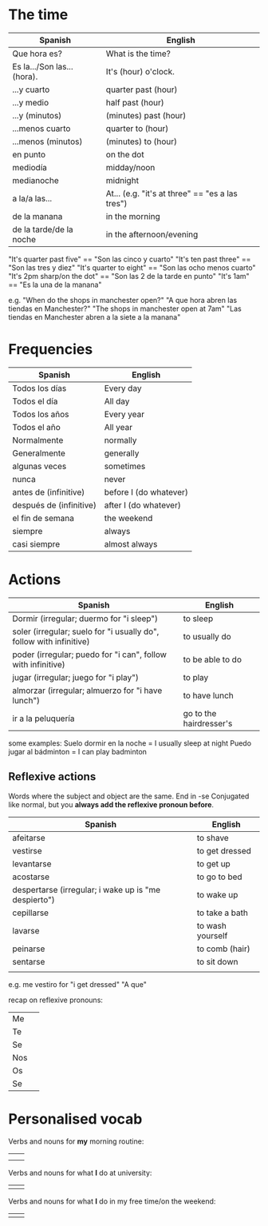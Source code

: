 # The time

| Spanish                     | English                                         |
| --------------------------- | ----------------------------------------------- |
| Que hora es?                | What is the time?                               |
| Es la.../Son las... (hora). | It's (hour) o'clock.                            |
| ...y cuarto                 | quarter past (hour)                             |
| ...y medio                  | half past (hour)                                |
| ...y (minutos)              | (minutes) past (hour)                           |
| ...menos cuarto             | quarter to (hour)                               |
| ...menos (minutos)          | (minutes) to (hour)                             |
| en punto                    | on the dot                                      |
| mediodía                    | midday/noon                                     |
| medianoche                  | midnight                                        |
| a la/a las...               | At... (e.g. "it's at three" == "es a las tres") |
| de la manana                | in the morning                                  |
| de la tarde/de la noche     | in the afternoon/evening                        |
"It's quarter past five" == "Son las cinco y cuarto"
"It's ten past three" == "Son las tres y diez"
"It's quarter to eight" == "Son las ocho menos cuarto"
"It's 2pm sharp/on the dot" == "Son las 2 de la tarde en punto"
"It's 1am" == "Es la una de la manana"


e.g.
"When do the shops in manchester open?"
"A que hora abren las tiendas en Manchester?"
"The shops in manchester open at 7am"
"Las tiendas en Manchester abren a la siete a la manana"


# Frequencies

| Spanish                 | English                |
| ----------------------- | ---------------------- |
| Todos los días          | Every day              |
| Todos el día            | All day                |
| Todos los años          | Every year             |
| Todos el año            | All year               |
| Normalmente             | normally               |
| Generalmente            | generally              |
| algunas veces           | sometimes              |
| nunca                   | never                  |
| antes de (infinitive)   | before I (do whatever) |
| después de (infinitive) | after I (do whatever)  |
| el fin de semana        | the weekend            |
| siempre                 | always                 |
| casi siempre            | almost always          |
# Actions

| Spanish                                                             | English                 |
| ------------------------------------------------------------------- | ----------------------- |
| Dormir (irregular; duermo for "i sleep")                            | to sleep                |
| soler (irregular; suelo for "i usually do", follow with infinitive) | to usually do           |
| poder (irregular; puedo for "i can", follow with infinitive)        | to be able to do        |
| jugar (irregular; juego for "i play")                               | to play                 |
| almorzar (irregular; almuerzo for "i have lunch")                   | to have lunch           |
| ir a la peluquería                                                  | go to the hairdresser's |

some examples:
Suelo dormir en la noche = I usually sleep at night
Puedo jugar al bádminton = I can play badminton

## Reflexive actions
Words where the subject and object are the same.
End in -se
Conjugated like normal, but you **always add the reflexive pronoun before**.

| Spanish                                              | English          |
| ---------------------------------------------------- | ---------------- |
| afeitarse                                            | to shave         |
| vestirse                                             | to get dressed   |
| levantarse                                           | to get up        |
| acostarse                                            | to go to bed     |
| despertarse (irregular; i wake up is "me despierto") | to wake up       |
| cepillarse                                           | to take a bath   |
| lavarse                                              | to wash yourself |
| peinarse                                             | to comb (hair)   |
| sentarse                                             | to sit down      |
|                                                      |                  |
e.g.
me vestiro for "i get dressed"
"A que"

recap on reflexive pronouns:

|     |     |
| --- | --- |
| Me  |     |
| Te  |     |
| Se  |     |
| Nos |     |
| Os  |     |
| Se  |     |

# Personalised vocab
Verbs and nouns for **my** morning routine:

|     |     |
| --- | --- |
|     |     |
|     |     |

Verbs and nouns for what **I** do at university:

|     |     |
| --- | --- |
|     |     |

Verbs and nouns for what **I** do in my free time/on the weekend:

|     |     |
| --- | --- |
|     |     |
